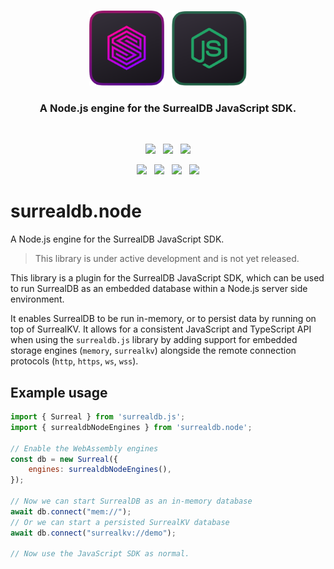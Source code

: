 <br>

<p align="center">
    <img width=120 src="https://raw.githubusercontent.com/surrealdb/icons/main/surreal.svg" />
    &nbsp;
    <img width=120 src="https://raw.githubusercontent.com/surrealdb/icons/main/nodejs.svg" />
</p>

<h3 align="center">A Node.js engine for the SurrealDB JavaScript SDK.</h3>

<br>

<p align="center">
    <a href="https://github.com/surrealdb/surrealdb.node"><img src="https://img.shields.io/badge/status-dev-ff00bb.svg?style=flat-square"></a>
    &nbsp;
    <a href="https://surrealdb.com/docs/integration/libraries/javascript"><img src="https://img.shields.io/badge/docs-view-44cc11.svg?style=flat-square"></a>
    &nbsp;
    <a href="https://github.com/surrealdb/surrealdb.node"><img src="https://img.shields.io/npm/v/surrealdb.node?style=flat-square"></a>
</p>

<p align="center">
    <a href="https://surrealdb.com/discord"><img src="https://img.shields.io/discord/902568124350599239?label=discord&style=flat-square&color=5a66f6"></a>
    &nbsp;
    <a href="https://twitter.com/surrealdb"><img src="https://img.shields.io/badge/twitter-follow_us-1d9bf0.svg?style=flat-square"></a>
    &nbsp;
    <a href="https://www.linkedin.com/company/surrealdb/"><img src="https://img.shields.io/badge/linkedin-connect_with_us-0a66c2.svg?style=flat-square"></a>
    &nbsp;
    <a href="https://www.youtube.com/channel/UCjf2teVEuYVvvVC-gFZNq6w"><img src="https://img.shields.io/badge/youtube-subscribe-fc1c1c.svg?style=flat-square"></a>
</p>

# surrealdb.node

A Node.js engine for the SurrealDB JavaScript SDK.

> This library is under active development and is not yet released.

This library is a plugin for the SurrealDB JavaScript SDK, which can be used to run SurrealDB as an embedded database within a Node.js server side environment.

It enables SurrealDB to be run in-memory, or to persist data by running on top of SurrealKV. It allows for a consistent JavaScript and TypeScript API when using the `surrealdb.js` library by adding support for embedded storage engines (`memory`, `surrealkv`) alongside the remote connection protocols (`http`, `https`, `ws`, `wss`).

## Example usage

```js
import { Surreal } from 'surrealdb.js';
import { surrealdbNodeEngines } from 'surrealdb.node';

// Enable the WebAssembly engines
const db = new Surreal({
    engines: surrealdbNodeEngines(),
});

// Now we can start SurrealDB as an in-memory database
await db.connect("mem://");
// Or we can start a persisted SurrealKV database
await db.connect("surrealkv://demo");

// Now use the JavaScript SDK as normal.
```
